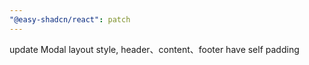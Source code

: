 ```yaml
---
"@easy-shadcn/react": patch
---
```


update Modal layout style, header、content、footer have self padding
